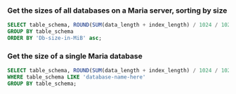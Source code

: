 ### Get the sizes of all databases on a Maria server, sorting by size

```sql
SELECT table_schema, ROUND(SUM(data_length + index_length) / 1024 / 1024, 1) "Db-size-in-MiB"  FROM information_schema.tables
GROUP BY table_schema
ORDER BY 'Db-size-in-MiB' asc;
```

### Get the size of a single Maria database

```sql
SELECT table_schema, ROUND(SUM(data_length + index_length) / 1024 / 1024, 1) "Db-size-in-MiB"  FROM information_schema.tables
WHERE table_schema LIKE 'database-name-here' 
GROUP BY table_schema;
```
